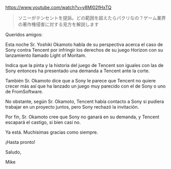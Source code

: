 https://www.youtube.com/watch?v=y8Ml02fHxTQ

> ソニーがテンセントを提訴。どの範囲を超えたらパクリなの？ゲーム業界の著作権侵害に対する見方を解説します

Queridos amigos:

Esta noche Sr. Yoshiki Okamoto habla de su perspectiva acerca el caso de Sony contra Tencent por infringir los derechos de su juego Horizon con su lanzamiento llamado Light of Moritam.

Indica que la pinta y la historia del juego de Tencent son iguales con las de Sony entonces ha presentado una demanda a Tencent ante la corte.

También Sr. Okamoto dice que a Sony le parece que Tencent no quiere crecer más así que ha lanzado un juego muy parecido con el de Sony o uno de FromSoftware.

No obstante, según Sr. Okamoto, Tencent había contacto a Sony si pudiera trabajar en un proyecto juntos, pero Sony rechazó la invitación.

Por fin, Sr. Okamoto cree que Sony no ganará en su demanda, y Tencent escapará el castigo, si bien casi no.

Ya está. Muchísimas gracias como siempre.

¡Hasta pronto!

Saludo,

Mike 
